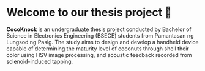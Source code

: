 # Welcome to our thesis project 👋

**CocoKnock** is an undergraduate thesis project conducted by Bachelor of Science in Electronics Engineering (BSECE) students from Pamantasan ng Lungsod ng Pasig. The study aims to design and develop a handheld device capable of determining the maturity level of coconuts through shell their color using HSV image processing, and acoustic feedback recorded from solenoid-induced tapping.

<!--

**Here are some ideas to get you started:**

🙋‍♀️ A short introduction - what is your organization all about?
🌈 Contribution guidelines - how can the community get involved?
👩‍💻 Useful resources - where can the community find your docs? Is there anything else the community should know?
🍿 Fun facts - what does your team eat for breakfast?
🧙 Remember, you can do mighty things with the power of [Markdown](https://docs.github.com/github/writing-on-github/getting-started-with-writing-and-formatting-on-github/basic-writing-and-formatting-syntax)
-->
